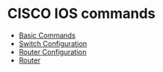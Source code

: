# CISCO IOS commands
- [Basic Commands](./basic.md)
- [Switch Configuration](./switch-config.md)
- [Router Configuration](./router-config.md)
- [Router](./router.md)
